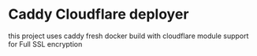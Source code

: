 # Caddy Cloudflare deployer

this project uses caddy fresh docker build with cloudflare module support for Full SSL encryption
